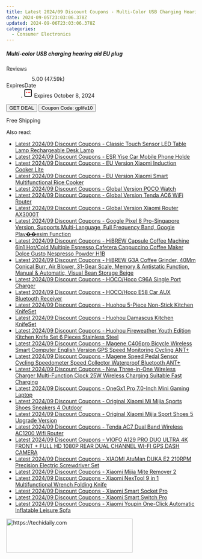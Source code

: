 ```yaml
---
title: Latest 2024/09 Discount Coupons - Multi-Color USB Charging Hearing Aid EU Plug
date: 2024-09-05T23:03:06.378Z
updated: 2024-09-06T23:03:06.378Z
categories:
  - Consumer Electronics
---
```



<div class="max-w-4xl mx-auto grid grid-cols-1 lg:max-w-5xl lg:gap-x-20 lg:grid-cols-2">
  <div class="relative p-3 col-start-1 row-start-1 flex flex-col-reverse rounded-lg bg-gradient-to-t from-black/75 via-black/0 sm:bg-none sm:row-start-2 sm:p-0 lg:row-start-1">
    <h5 class="mt-1 text-lg font-semibold text-white sm:text-slate-900 md:text-2xl dark:sm:text-white">Multi-color USB charging hearing aid EU plug</h5>
  </div>
  
  <div class="col-start-1 col-end-3 row-start-1 grid gap-4 sm:mb-6 sm:grid-cols-4 lg:col-start-2 lg:row-span-6 lg:row-end-6 lg:mb-0 lg:gap-6">
    
  </div>
  <dl class="row-start-2 mt-4 flex items-center text-xs font-medium sm:row-start-3 sm:mt-1 md:mt-2.5 lg:row-start-2">
    <dt class="sr-only">Reviews</dt>
    <dd class="flex items-center text-indigo-600 dark:text-indigo-400">
      <svg width="24" height="24" fill="none" aria-hidden="true" class="mr-1 stroke-current dark:stroke-indigo-500">
        <path d="m12 5 2 5h5l-4 4 2.103 5L12 16l-5.103 3L9 14l-4-4h5l2-5Z" stroke-width="2" stroke-linecap="round" stroke-linejoin="round" />
      </svg>
      <span>5.00 <span class="font-normal text-slate-400">(47.59k)</span></span>
    </dd>
    <dt class="sr-only">ExpiresDate</dt>
    <dd class="flex items-center">
      <svg width="2" height="2" aria-hidden="true" fill="currentColor" class="mx-3 text-slate-300">
        <circle cx="1" cy="1" r="1" />
      </svg>
      <svg width="24" height="24" viewBox="0 0 24 24" fill="none" stroke="currentColor" stroke-width="2">
        <rect x="3" y="3" width="18" height="18" rx="2" fill="#fff" />
        <path d="M6 10L18 10" stroke="red" stroke-width="2" fill="none" />
        <path d="M10 6L10 18" stroke="#fff" stroke-width="2" fill="none" />
      </svg>
      Expires October 8, 2024    </dd>
  </dl>
  <div class="col-start-1 row-start-3 mt-4 self-center sm:col-start-2 sm:row-span-2 sm:row-start-2 sm:mt-0 lg:col-start-1 lg:row-start-3 lg:row-end-4 lg:mt-6">
    <button type="button" onClick="javascript:window.open(decodeURIComponent('https%3A%2F%2Fwww.shareasale.com%2Fu.cfm%3Fd%3D1118421%26m%3D97331%26u%3D4338022'), '_blank');void(0);" class="rounded-lg bg-red-600 px-3 py-2 text-sm font-medium leading-6 text-white">GET DEAL</button>
    <button type="button" onClick="javascript:window.open(decodeURIComponent('https%3A%2F%2Fwww.shareasale.com%2Fu.cfm%3Fd%3D1118421%26m%3D97331%26u%3D4338022'), '_blank');void(0);" class="border-dashed border-2 border-indigo-600 bg-green-100 text-sm leading-6 font-medium py-2 px-3 rounded-lg">Coupon Code: gplife10</button>
  </div>
  <p class="col-start-1 mt-4 text-sm leading-6 sm:col-span-2 lg:col-span-1 lg:row-start-4 lg:mt-6 dark:text-slate-400">
    Free Shipping 
  </p>
</div>
<span class="atpl-alsoreadstyle">Also read:</span>
<div><ul>
<li><a href="https://coupons.techidaily.com/coupon-1118191-share-97331-sale/"><u>Latest 2024/09 Discount Coupons - Classic Touch Sensor LED Table Lamp Rechargeable Desk Lamp</u></a></li>
<li><a href="https://coupons.techidaily.com/coupon-1118195-share-97331-sale/"><u>Latest 2024/09 Discount Coupons - ESR Yise Car Mobile Phone Holde</u></a></li>
<li><a href="https://coupons.techidaily.com/coupon-1118189-share-97331-sale/"><u>Latest 2024/09 Discount Coupons - EU Version Xiaomi Induction Cooker Lite</u></a></li>
<li><a href="https://coupons.techidaily.com/coupon-1118188-share-97331-sale/"><u>Latest 2024/09 Discount Coupons - EU Version Xiaomi Smart Multifunctional Rice Cooker</u></a></li>
<li><a href="https://coupons.techidaily.com/coupon-1118243-share-97331-sale/"><u>Latest 2024/09 Discount Coupons - Global Version POCO Watch</u></a></li>
<li><a href="https://coupons.techidaily.com/coupon-1118193-share-97331-sale/"><u>Latest 2024/09 Discount Coupons - Global Version Tenda AC6 WiFi Router</u></a></li>
<li><a href="https://coupons.techidaily.com/coupon-1118187-share-97331-sale/"><u>Latest 2024/09 Discount Coupons - Global Version Xiaomi Router AX3000T</u></a></li>
<li><a href="https://coupons.techidaily.com/coupon-1118237-share-97331-sale/"><u>Latest 2024/09 Discount Coupons - Google Pixel 8 Pro-Singapore Version, Supports Multi-Language, Full Frequency Band, Google Play��esim Function</u></a></li>
<li><a href="https://coupons.techidaily.com/coupon-1118241-share-97331-sale/"><u>Latest 2024/09 Discount Coupons - HiBREW Capsule Coffee Machine 6in1 Hot/Cold Multiple Espresso Cafetera Cappuccino Coffee Maker Dolce Gusto Nespresso Powder H1B</u></a></li>
<li><a href="https://coupons.techidaily.com/coupon-1118242-share-97331-sale/"><u>Latest 2024/09 Discount Coupons - HiBREW G3A Coffee Grinder, 40Mm Conical Burr, Air Blower, 31-Gear Scale, Memory & Antistatic Function, Manual & Automatic, Visual Bean Storage Beige</u></a></li>
<li><a href="https://coupons.techidaily.com/coupon-1118196-share-97331-sale/"><u>Latest 2024/09 Discount Coupons - HOCO/Hoco C96A Single Port Charger</u></a></li>
<li><a href="https://coupons.techidaily.com/coupon-1118194-share-97331-sale/"><u>Latest 2024/09 Discount Coupons - HOCO/Hoco E58 Car AUX Bluetooth Receiver</u></a></li>
<li><a href="https://coupons.techidaily.com/coupon-1118186-share-97331-sale/"><u>Latest 2024/09 Discount Coupons - Huohou 5-Piece Non-Stick Kitchen KnifeSet</u></a></li>
<li><a href="https://coupons.techidaily.com/coupon-1118185-share-97331-sale/"><u>Latest 2024/09 Discount Coupons - Huohou Damascus Kitchen KnifeSet</u></a></li>
<li><a href="https://coupons.techidaily.com/coupon-1118184-share-97331-sale/"><u>Latest 2024/09 Discount Coupons - Huohou Fireweather Youth Edition Kitchen Knife Set 6 Pieces Stainless Steel</u></a></li>
<li><a href="https://coupons.techidaily.com/coupon-1118234-share-97331-sale/"><u>Latest 2024/09 Discount Coupons - Magene C406pro Bicycle Wireless Smart Computer English Version GPS Speed Monitoring Cycling ANT+</u></a></li>
<li><a href="https://coupons.techidaily.com/coupon-1118235-share-97331-sale/"><u>Latest 2024/09 Discount Coupons - Magene Speed Pedal Sensor Cycling Speedometer Speed Collector Waterproof Bluetooth ANT+</u></a></li>
<li><a href="https://coupons.techidaily.com/coupon-1118240-share-97331-sale/"><u>Latest 2024/09 Discount Coupons - New Three-in-One Wireless Charger Multi-Function Clock 25W Wireless Charging Suitable Fast Charging</u></a></li>
<li><a href="https://coupons.techidaily.com/coupon-1118197-share-97331-sale/"><u>Latest 2024/09 Discount Coupons - OneGx1 Pro 7.0-Inch Mini Gaming Laptop</u></a></li>
<li><a href="https://coupons.techidaily.com/coupon-1118239-share-97331-sale/"><u>Latest 2024/09 Discount Coupons - Original Xiaomi Mi Mijia Sports Shoes Sneakers 4 Outdoor</u></a></li>
<li><a href="https://coupons.techidaily.com/coupon-1118233-share-97331-sale/"><u>Latest 2024/09 Discount Coupons - Original Xiaomi Mijia Sport Shoes 5 Upgrade Version</u></a></li>
<li><a href="https://coupons.techidaily.com/coupon-1118192-share-97331-sale/"><u>Latest 2024/09 Discount Coupons - Tenda AC7 Dual Band Wireless AC1200 Wifi Router</u></a></li>
<li><a href="https://coupons.techidaily.com/coupon-1118236-share-97331-sale/"><u>Latest 2024/09 Discount Coupons - VIOFO A129 PRO DUO ULTRA 4K FRONT + FULL HD 1080P REAR DUAL CHANNEL WI-FI GPS DASH CAMERA</u></a></li>
<li><a href="https://coupons.techidaily.com/coupon-1118238-share-97331-sale/"><u>Latest 2024/09 Discount Coupons - XIAOMI AtuMan DUKA E2 210RPM Precision Electric Screwdriver Set</u></a></li>
<li><a href="https://coupons.techidaily.com/coupon-1118245-share-97331-sale/"><u>Latest 2024/09 Discount Coupons - Xiaomi Mijia Mite Remover 2</u></a></li>
<li><a href="https://coupons.techidaily.com/coupon-1118190-share-97331-sale/"><u>Latest 2024/09 Discount Coupons - Xiaomi NexTool 9 in 1 Multifunctional Wrench Folding Knife</u></a></li>
<li><a href="https://coupons.techidaily.com/coupon-1118247-share-97331-sale/"><u>Latest 2024/09 Discount Coupons - Xiaomi Smart Socket Pro</u></a></li>
<li><a href="https://coupons.techidaily.com/coupon-1118246-share-97331-sale/"><u>Latest 2024/09 Discount Coupons - Xiaomi Smart Switch Pro</u></a></li>
<li><a href="https://coupons.techidaily.com/coupon-1118244-share-97331-sale/"><u>Latest 2024/09 Discount Coupons - Xiaomi Youpin One-Click Automatic Inflatable Leisure Sofa</u></a></li>
</ul></div>

<ins class="adsbygoogle"
      style="display:block"
      data-ad-client="ca-pub-7571918770474297"
      data-ad-slot="8358498916"
      data-ad-format="auto"
      data-full-width-responsive="true"></ins>
<!-- affiliate ads begin -->
<a href="https://aligracehair.sjv.io/c/5597632/2135416/19272" target="_top" id="2135416">
  <img src="//a.impactradius-go.com/display-ad/19272-2135416" border="0" alt="https://techidaily.com" width="336" height="90"/>
</a>
<img height="0" width="0" src="https://aligracehair.sjv.io/i/5597632/2135416/19272" style="position:absolute;visibility:hidden;" border="0" />
<!-- affiliate ads end -->